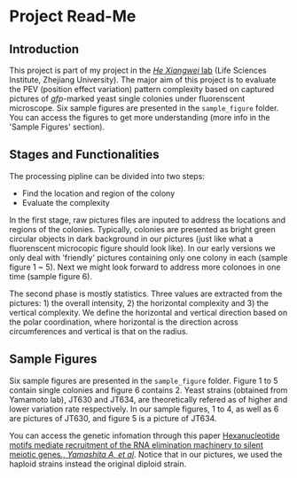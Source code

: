 Project Read-Me
===============

## Introduction

This project is part of my project in the [*He Xiangwei* lab](http://lsi.zju.edu.cn/redir.php?catalog_id=13701) (Life Sciences Institute, Zhejiang University). The major aim of this project is to evaluate the PEV (position effect variation) pattern complexity based on captured pictures of *gfp*-marked yeast single colonies under fluorenscent microscope. Six sample figures are presented in the `sample_figure` folder. You can access the figures to get more understanding (more info in the 'Sample Figures' section).

## Stages and Functionalities

The processing pipline can be divided into two steps:

* Find the location and region of the colony 
* Evaluate the complexity

In the first stage, raw pictures files are inputed to address the locations and regions of the colonies. Typically, colonies are presented as bright green circular objects in dark background in our pictures (just like what a fluorenscent microcopic figure should look like). In our early versions we only deal with 'friendly' pictures containing only one colony in each (sample figure 1 ~ 5). Next we might look forward to address more colonoes in one time (sample figure 6).

The second phase is mostly statistics. Three values are extracted from the pictures: 1) the overall intensity, 2) the horizontal complexity and 3) the vertical complexity. We define the horizontal and vertical direction based on the polar coordination, where horizontal is the direction across circumferences and vertical is that on the radius.

## Sample Figures

Six sample figures are presented in the `sample_figure` folder. Figure 1 to 5 contain single colonies and figure 6 contains 2. Yeast strains (obtained from Yamamoto lab), JT630 and JT634, are theoretically refered as of higher and lower variation rate respectively. In our sample figures, 1 to 4, as well as 6 are pictures of JT630, and figure 5 is a picture of JT634.

You can access the genetic infomation through this paper [Hexanucleotide motifs mediate recruitment of the RNA elimination machinery to silent meiotic genes., *Yamashita A, et al*](http://www.ncbi.nlm.nih.gov/pmc/articles/PMC3352096/). Notice that in our pictures, we used the haploid strains instead the original diploid strain.
